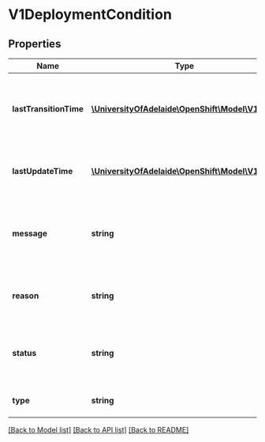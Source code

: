 # V1DeploymentCondition

## Properties
Name | Type | Description | Notes
------------ | ------------- | ------------- | -------------
**lastTransitionTime** | [**\UniversityOfAdelaide\OpenShift\Model\V1Time**](V1Time.md) | The last time the condition transitioned from one status to another. | [optional] 
**lastUpdateTime** | [**\UniversityOfAdelaide\OpenShift\Model\V1Time**](V1Time.md) | The last time this condition was updated. | [optional] 
**message** | **string** | A human readable message indicating details about the transition. | [optional] 
**reason** | **string** | The reason for the condition&#39;s last transition. | [optional] 
**status** | **string** | Status of the condition, one of True, False, Unknown. | 
**type** | **string** | Type of deployment condition. | 

[[Back to Model list]](../README.md#documentation-for-models) [[Back to API list]](../README.md#documentation-for-api-endpoints) [[Back to README]](../README.md)


